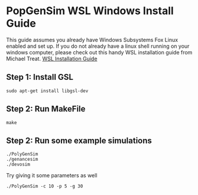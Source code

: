 # PopGenSim WSL Windows Install Guide

This guide assumes you already have Windows Subsystems Fox Linux enabled and set up.
If you do not already have a linux shell running on your windows computer, please check out 
this handy WSL installation guide from Michael Treat.
[WSL Installation Guide](https://github.com/michaeltreat/Windows-Subsystem-For-Linux-Setup-Guide)

## Step 1: Install GSL 
```
sudo apt-get install libgsl-dev
```

## Step 2: Run MakeFile
```
make
```

## Step 2: Run some example simulations
```
./PolyGenSim
./genancesim
./devosim
```

Try giving it some parameters as well
```
./PolyGenSim -c 10 -p 5 -g 30
```
